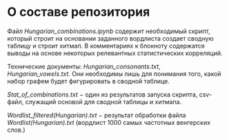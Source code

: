 # О составе репозитория

Файл *Hungarian_combinations.ipynb* содержит необходимый скрипт, который строит на основании заданного вордлиста создает сводную таблицу и строит хитмап. В комментариях к блокноту содержатся выводы на основе некоторых релевантных статистических корреляций.

Технические документы: *Hungarian_consonants.txt*, *Hungarian_vowels.txt*. Они необходимы лишь для понимания того, какой набор графем будет фигурировать в сводной таблице.

*Stat_of_combinations.txt* $-$ один из результатов запуска скрипта, csv-файл, служащий основой для сводной таблицы и хитмапа.

*Wordlist_filtered(Hungarian).txt* $-$ результат обработки файла *Wordlist(Hungarian).txt* (вордлист 1000 самых частотных венгерских слов.)

